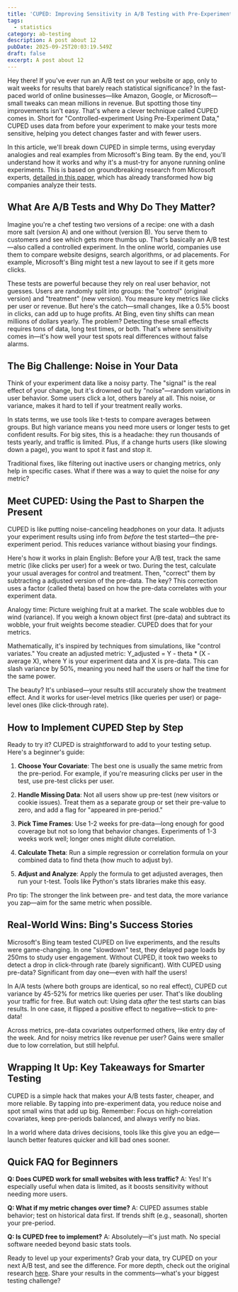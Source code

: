 ```yaml
---
title: 'CUPED: Improving Sensitivity in A/B Testing with Pre-Experiment Data'
tags:
  - statistics
category: ab-testing
description: A post about 12
pubDate: 2025-09-25T20:03:19.549Z
draft: false
excerpt: A post about 12
---
```


Hey there! If you've ever run an A/B test on your website or app, only to wait weeks for results that barely reach statistical significance? In the fast-paced world of online businesses—like Amazon, Google, or Microsoft—small tweaks can mean millions in revenue. But spotting those tiny improvements isn't easy. That's where a clever technique called CUPED comes in. Short for "Controlled-experiment Using Pre-Experiment Data," CUPED uses data from before your experiment to make your tests more sensitive, helping you detect changes faster and with fewer users. 

In this article, we'll break down CUPED in simple terms, using everyday analogies and real examples from Microsoft's Bing team. By the end, you'll understand how it works and why it's a must-try for anyone running online experiments. This is based on groundbreaking research from Microsoft experts, [detailed in this paper](https://exp-platform.com/Documents/2013-02-CUPED-ImprovingSensitivityOfControlledExperiments.pdf), which has already transformed how big companies analyze their tests.

## What Are A/B Tests and Why Do They Matter?

Imagine you're a chef testing two versions of a recipe: one with a dash more salt (version A) and one without (version B). You serve them to customers and see which gets more thumbs up. That's basically an A/B test—also called a controlled experiment. In the online world, companies use them to compare website designs, search algorithms, or ad placements. For example, Microsoft's Bing might test a new layout to see if it gets more clicks.

These tests are powerful because they rely on real user behavior, not guesses. Users are randomly split into groups: the "control" (original version) and "treatment" (new version). You measure key metrics like clicks per user or revenue. But here's the catch—small changes, like a 0.5% boost in clicks, can add up to huge profits. At Bing, even tiny shifts can mean millions of dollars yearly. The problem? Detecting these small effects requires tons of data, long test times, or both. That's where sensitivity comes in—it's how well your test spots real differences without false alarms.

## The Big Challenge: Noise in Your Data

Think of your experiment data like a noisy party. The "signal" is the real effect of your change, but it's drowned out by "noise"—random variations in user behavior. Some users click a lot, others barely at all. This noise, or variance, makes it hard to tell if your treatment really works.

In stats terms, we use tools like t-tests to compare averages between groups. But high variance means you need more users or longer tests to get confident results. For big sites, this is a headache: they run thousands of tests yearly, and traffic is limited. Plus, if a change hurts users (like slowing down a page), you want to spot it fast and stop it.

Traditional fixes, like filtering out inactive users or changing metrics, only help in specific cases. What if there was a way to quiet the noise for *any* metric?

## Meet CUPED: Using the Past to Sharpen the Present

CUPED is like putting noise-canceling headphones on your data. It adjusts your experiment results using info from *before* the test started—the pre-experiment period. This reduces variance without biasing your findings.

Here's how it works in plain English: Before your A/B test, track the same metric (like clicks per user) for a week or two. During the test, calculate your usual averages for control and treatment. Then, "correct" them by subtracting a adjusted version of the pre-data. The key? This correction uses a factor (called theta) based on how the pre-data correlates with your experiment data.

Analogy time: Picture weighing fruit at a market. The scale wobbles due to wind (variance). If you weigh a known object first (pre-data) and subtract its wobble, your fruit weights become steadier. CUPED does that for your metrics.

Mathematically, it's inspired by techniques from simulations, like "control variates." You create an adjusted metric: Y_adjusted = Y - theta * (X - average X), where Y is your experiment data and X is pre-data. This can slash variance by 50%, meaning you need half the users or half the time for the same power.

The beauty? It's unbiased—your results still accurately show the treatment effect. And it works for user-level metrics (like queries per user) or page-level ones (like click-through rate).

## How to Implement CUPED Step by Step

Ready to try it? CUPED is straightforward to add to your testing setup. Here's a beginner's guide:

1. **Choose Your Covariate**: The best one is usually the same metric from the pre-period. For example, if you're measuring clicks per user in the test, use pre-test clicks per user.

2. **Handle Missing Data**: Not all users show up pre-test (new visitors or cookie issues). Treat them as a separate group or set their pre-value to zero, and add a flag for "appeared in pre-period."

3. **Pick Time Frames**: Use 1-2 weeks for pre-data—long enough for good coverage but not so long that behavior changes. Experiments of 1-3 weeks work well; longer ones might dilute correlation.

4. **Calculate Theta**: Run a simple regression or correlation formula on your combined data to find theta (how much to adjust by).

5. **Adjust and Analyze**: Apply the formula to get adjusted averages, then run your t-test. Tools like Python's stats libraries make this easy.

Pro tip: The stronger the link between pre- and test data, the more variance you zap—aim for the same metric when possible.

## Real-World Wins: Bing's Success Stories

Microsoft's Bing team tested CUPED on live experiments, and the results were game-changing. In one "slowdown" test, they delayed page loads by 250ms to study user engagement. Without CUPED, it took two weeks to detect a drop in click-through rate (barely significant). With CUPED using pre-data? Significant from day one—even with half the users!

In A/A tests (where both groups are identical, so no real effect), CUPED cut variance by 45-52% for metrics like queries per user. That's like doubling your traffic for free. But watch out: Using data *after* the test starts can bias results. In one case, it flipped a positive effect to negative—stick to pre-data!

Across metrics, pre-data covariates outperformed others, like entry day of the week. And for noisy metrics like revenue per user? Gains were smaller due to low correlation, but still helpful.

## Wrapping It Up: Key Takeaways for Smarter Testing

CUPED is a simple hack that makes your A/B tests faster, cheaper, and more reliable. By tapping into pre-experiment data, you reduce noise and spot small wins that add up big. Remember: Focus on high-correlation covariates, keep pre-periods balanced, and always verify no bias.

In a world where data drives decisions, tools like this give you an edge—launch better features quicker and kill bad ones sooner.

## Quick FAQ for Beginners

**Q: Does CUPED work for small websites with less traffic?**
A: Yes! It's especially useful when data is limited, as it boosts sensitivity without needing more users.

**Q: What if my metric changes over time?**
A: CUPED assumes stable behavior; test on historical data first. If trends shift (e.g., seasonal), shorten your pre-period.

**Q: Is CUPED free to implement?**
A: Absolutely—it's just math. No special software needed beyond basic stats tools.

Ready to level up your experiments? Grab your data, try CUPED on your next A/B test, and see the difference. For more depth, check out the original research [here](https://exp-platform.com/Documents/2013-02-CUPED-ImprovingSensitivityOfControlledExperiments.pdf). Share your results in the comments—what's your biggest testing challenge?
